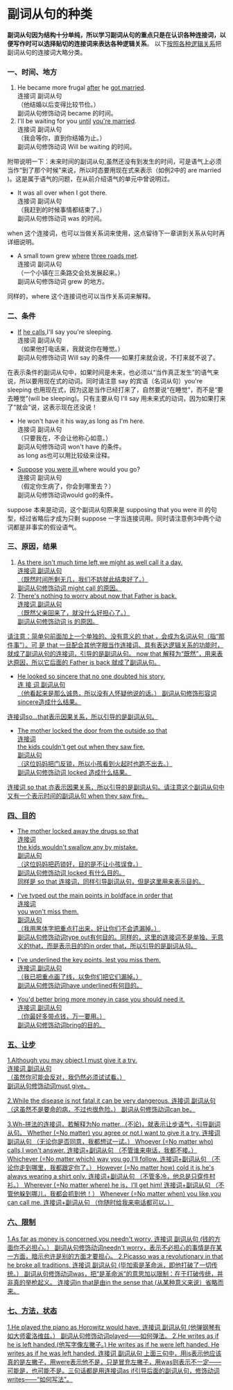 # 副词从句的种类

<b>副词从句因为结构十分单纯，所以学习副词从句的重点只是在**认识各种连接词**，以便写作时可以选择贴切的连接词来**表达各种逻辑关系**</b>。  以下<u>按照各种逻辑关系</u>把副词从句的连接词大略分类。

### 一、时间、地方


1. He became more frugal <u>after</u> he <u>got married</u>.  
连接词 副词从句  
（他结婚以后变得比较节俭。）  
副词从句修饰动词 became 的时间。  
2. I'll be waiting for you <u>until</u> <u>you're married</u>.  
连接词 副词从句  
（我会等你，直到你结婚为止。）  
副词从句修饰动词 Will be waiting 的时间。  

附带说明一下：未来时间的副词从句,虽然还没有到发生的时间，可是语气上必须当作“到了那个时候”来说，所以时态要用现在式来表示（如例2中的 are married )。这是属于语气的问题，在从前介绍语气的单元中曾说明过。  

- It was all over when I got there.  
连接词 副词从句  
（我赶到的时候事情都结束了。）  
副词从句修饰动词 was 的时间。  

when 这个连接词，也可以当做关系词来使用，这点留待下一章讲到关系从句时再详细说明。  
- A small town grew <u>where</u> <u>three roads met</u>.  
连接词 副词从句  
（一个小镇在三条路交会处发展起来。）  
副词从句修饰动词 grew 的地方。  

同样的，where 这个连接词也可以当作关系词来解释。

### 二、条件


- <u>If</u> <u>he calls</u>,I'll say you're sleeping.  
连接词 副词从句  
（如果他打电话来，我就说你在睡觉。）  
副词从句修饰动词 Will say 的条件——如果打来就会说，不打来就不说了。  

在表示条件的副词从句中，如果时间是未来，也必须以“当作真正发生”的语气来说，所以要用现在式的动词。同时请注意 say 的宾语（名词从句）you're sleeping 也用现在式，因为这是当作已经打来了，自然要说“在睡觉”，而不是“要去睡觉”(will be sleeping)。只有主要从句 I'll say 用未来式的动词，因为如果打来了“就会”说，这表示现在还没说！  

- He won't have it his way,as long as I'm here.  
连接词 副词从句  
（只要我在，不会让他称心如意。）  
副词从句修饰动词 won't have 的条件。  
as long as也可以用比较级来诠释。  

- <u>Suppose</u> <u>you were ill</u>,where would you go?  
连接词 副词从句  
（假定你生病了，你会到哪里去？）  
副词从句修饰动词would go的条件。  

suppose 本来是动词，这个副词从句原来是 supposing that you were ill  的句型，经过省略后才成为只剩 suppose 一字当连接词用。同时请注意例3中两个动词都是非事实的假设语气。

### 三、原因，结果


1. <u>As <u>there isn't much time left,we might as well call it a day.  
连接词 副词从句  
（既然时间所剩无几，我们不妨就此结束好了。）  
副词从句修饰动词 might call 的原因。  
2. There's nothing to worry about,<u>now that <u>Father is back.  
连接词 副词从句  
（既然父亲回来了，就没什么好担心了。）  
副词从句修饰动词 is 的原因。

请注意：简单句前面加上一个单独的、没有意义的 that ，会成为名词从句（指“那件事”）。可 是 that 一旦配合其他字眼当作连接词、具有表达逻辑关系的功能时，就成了副词从句的连接词，引导的是副词从句。 now that 解释为“既然”，用来表达原因，所以它后面的 Father is back 就成了副词从句。  

- He looked so sincere that no one doubted his story.  
连 接 词 副词从句  
（他看起来是那么诚恳，所以没有人怀疑他说的话。）
副词从句修饰形容词sincere造成什么结果。

连接词so...that表示因果关系，所以引导的是副词从句。

- The mother locked the door from the outside,<u>so that</u>  
连接词  
<u>the kids couldn't get out when they saw fire</u>.  
副词从句  
（这位妈妈把门反锁，所以小孩看到火起时也跑不出去。）  
副词从句修饰动词 locked 造成什么结果。  

连接词 so that 亦表示因果关系，所以引导的是副词从句。请注意这个副词从句中又有一个表示时间的副词从句 when they saw fire。

### 四、目的


- The mother locked away the drugs <u>so that</u>  
连接词  
<u>the kids wouldn't swallow any by mistake</u>.  
副词从句  
（这位妈妈把药锁好，目的是不让小孩误食。）  
副词从句修饰动词 locked 有什么目的。  
同样是 so that 连接词，同样引导副词从句，但是这里用来表示目的。  

- I've typed out the main points in boldface,<u>in order that  
连接词  
you won't miss them</u>.  
副词从句  
（我用黑体字把重点打出来，好让你们不会遗漏掉。）  
副词从句修饰动词type out有何目的。同样的，这里的连接词不是单独、无意义的that，而是表示目的的in order that，所以引导的是副词从句。  

- I've underlined the key points, <u>lest</u> <u>you miss them</u>.  
连接词 副词从句  
（我已把重点画了线，以免你们把它们漏掉。）  
副词从句修饰动词have underlined有何目的。  

- You'd better bring more money,<u>in case</u> <u>you should need it</u>.  
连接词 副词从句  
（<u>你最好多带点钱，万一要用。）  
副词从句修饰动词bring的目的。  

### 五、让步


1.Although you may object,I must give it a try.  
连接词 副词从句  
（虽然你可能会反对，我仍然必须试试看。）  
副词从句修饰动词must give。  

2.While the disease is not fatal,it can be very dangerous.
连接词 副词从句
（这虽然不是要命的病，不过也很危险。）
副词从句修饰动词can be。  

3.Wh-拼法的连接词，若解释为No matter...(不论)，就表示让步语气，引导副词从句。
Whether (=No matter) you agree or not,I want to give it a try.
连接词 副词从句
（无论你是否同意，我都想试一试。）
Whoever (=No matter who) calls,I won't answer.
连接词+副词从句
（不管谁来电话，我都不接。）
Whichever (=No matter which) way you go,I'll follow.
连接词+副词从句
（不论你走到哪里，我都跟定你了。）
However (=No matter how) cold it is,he's always wearing a shirt only.
连接词+副词从句
（不管多冷，他总是只穿件村衫。）
Wherever (=No matter where) he is，I’ll get him!
连接词+副词从句
（不管他躲到哪儿，我都会抓到他！）
Whenever (=No matter when) you like,you can call me.
连接词+副词从句
（你随时给我来电话都可以。）

### 六、限制


1.As far as money is concerned,you needn't worry.
连接词 副词从句
(钱的方面你不必担心。）
副词从句修饰动词needn't worry，表示不必担心的事情是在某一方面，暗示也许是别的方面才要担心。
2.Picasso was a revolutionary in that he broke all traditions.
连接词 副词从句
(毕加索是革命派，即他打破了一切传统。）
副词从句修饰动词was，把“是革命派”的意思加以限制：在于打破传统，并非真的举枪起义。
连接词in that是由in the sense that (从某种意义来说）省略而来。

### 七、方法，状态


1.He played the piano as Horowitz would have.
连接词 副词从句
(他弹钢琴有如大师霍洛维兹。）
副词从句修饰动词played——如何弹法。
2.He writes as if he is left handed.(他写字像左撇子。)
He writes as if he were left handed.
He writes as if he was left handed.
连接词 副词从句
上面三句中，用is表示他应该真的是左撇子，用were表示他不是，只是冒充左撇子，用was则表示不一定——可能是，也可能不是。三句话都是用连接词as if引导后面的副词从句，修饰动词 writes——“如何写法”。